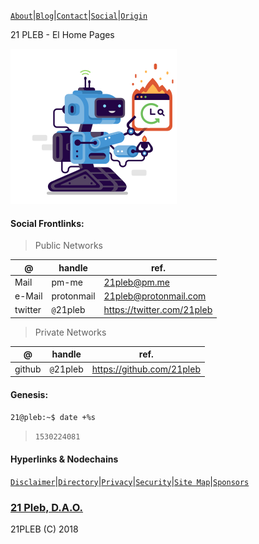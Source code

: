 [`About`](.pages/about)|[`Blog`](/pages/social)|[`Contact`](/pages/contact)|[`Social`](/pages/social)|[`Origin`](/pages/origin)

21 PLEB - El Home Pages

![](./docs/assets/images/svgs/21.svg)


#### Social Frontlinks:
>Public Networks

|@|handle|ref.|
|---|---|---|
|Mail|pm-me|21pleb@pm.me|
|e-Mail|protonmail|21pleb@protonmail.com|
|twitter|`@`21pleb|https://twitter.com/21pleb|

>Private Networks

|@|handle|ref.|
|---|---|---|
|github|`@`21pleb|https://github.com/21pleb|

#### Genesis:
`21@pleb:~$ date +%s`
>`1530224081`

#### Hyperlinks & Nodechains
[`Disclaimer`](/pages/disclaimer)|[`Directory`](/pages/directory)|[`Privacy`](/pages/privacy)|[`Security`](/pages/security)|[`Site Map`](/pages/sitemap)|[`Sponsors`](/pages/sponsors)


### [21 Pleb, D.A.O.](https://21pleb.github.io)
21PLEB (C) 2018
